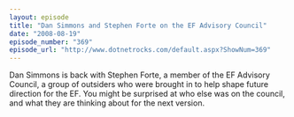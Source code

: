 ```yaml
---
layout: episode
title: "Dan Simmons and Stephen Forte on the EF Advisory Council"
date: "2008-08-19"
episode_number: "369"
episode_url: "http://www.dotnetrocks.com/default.aspx?ShowNum=369"
---
```


Dan Simmons is back with Stephen Forte, a member of the EF Advisory Council, a group of outsiders who were brought in to help shape future direction for the EF. You might be surprised at who else was on the council, and what they are thinking about for the next version.
